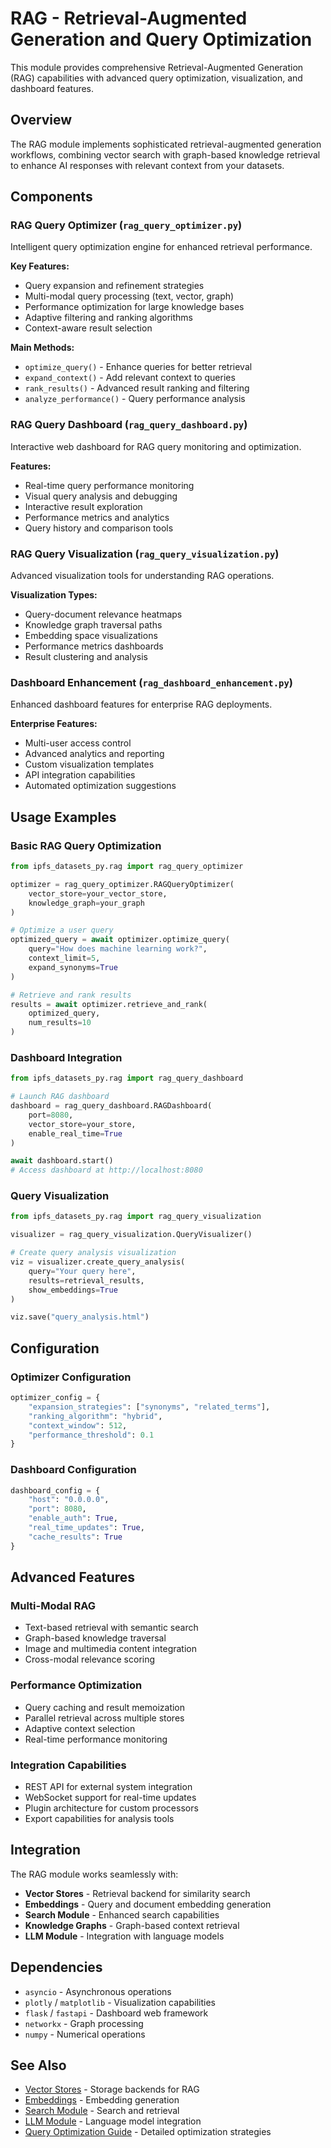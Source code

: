 # RAG - Retrieval-Augmented Generation and Query Optimization

This module provides comprehensive Retrieval-Augmented Generation (RAG) capabilities with advanced query optimization, visualization, and dashboard features.

## Overview

The RAG module implements sophisticated retrieval-augmented generation workflows, combining vector search with graph-based knowledge retrieval to enhance AI responses with relevant context from your datasets.

## Components

### RAG Query Optimizer (`rag_query_optimizer.py`)
Intelligent query optimization engine for enhanced retrieval performance.

**Key Features:**
- Query expansion and refinement strategies
- Multi-modal query processing (text, vector, graph)
- Performance optimization for large knowledge bases
- Adaptive filtering and ranking algorithms
- Context-aware result selection

**Main Methods:**
- `optimize_query()` - Enhance queries for better retrieval
- `expand_context()` - Add relevant context to queries
- `rank_results()` - Advanced result ranking and filtering
- `analyze_performance()` - Query performance analysis

### RAG Query Dashboard (`rag_query_dashboard.py`)
Interactive web dashboard for RAG query monitoring and optimization.

**Features:**
- Real-time query performance monitoring
- Visual query analysis and debugging
- Interactive result exploration
- Performance metrics and analytics
- Query history and comparison tools

### RAG Query Visualization (`rag_query_visualization.py`)
Advanced visualization tools for understanding RAG operations.

**Visualization Types:**
- Query-document relevance heatmaps
- Knowledge graph traversal paths
- Embedding space visualizations
- Performance metrics dashboards
- Result clustering and analysis

### Dashboard Enhancement (`rag_dashboard_enhancement.py`)
Enhanced dashboard features for enterprise RAG deployments.

**Enterprise Features:**
- Multi-user access control
- Advanced analytics and reporting
- Custom visualization templates
- API integration capabilities
- Automated optimization suggestions

## Usage Examples

### Basic RAG Query Optimization
```python
from ipfs_datasets_py.rag import rag_query_optimizer

optimizer = rag_query_optimizer.RAGQueryOptimizer(
    vector_store=your_vector_store,
    knowledge_graph=your_graph
)

# Optimize a user query
optimized_query = await optimizer.optimize_query(
    query="How does machine learning work?",
    context_limit=5,
    expand_synonyms=True
)

# Retrieve and rank results
results = await optimizer.retrieve_and_rank(
    optimized_query,
    num_results=10
)
```

### Dashboard Integration
```python
from ipfs_datasets_py.rag import rag_query_dashboard

# Launch RAG dashboard
dashboard = rag_query_dashboard.RAGDashboard(
    port=8080,
    vector_store=your_store,
    enable_real_time=True
)

await dashboard.start()
# Access dashboard at http://localhost:8080
```

### Query Visualization
```python
from ipfs_datasets_py.rag import rag_query_visualization

visualizer = rag_query_visualization.QueryVisualizer()

# Create query analysis visualization
viz = visualizer.create_query_analysis(
    query="Your query here",
    results=retrieval_results,
    show_embeddings=True
)

viz.save("query_analysis.html")
```

## Configuration

### Optimizer Configuration
```python
optimizer_config = {
    "expansion_strategies": ["synonyms", "related_terms"],
    "ranking_algorithm": "hybrid",
    "context_window": 512,
    "performance_threshold": 0.1
}
```

### Dashboard Configuration
```python
dashboard_config = {
    "host": "0.0.0.0",
    "port": 8080,
    "enable_auth": True,
    "real_time_updates": True,
    "cache_results": True
}
```

## Advanced Features

### Multi-Modal RAG
- Text-based retrieval with semantic search
- Graph-based knowledge traversal
- Image and multimedia content integration
- Cross-modal relevance scoring

### Performance Optimization
- Query caching and result memoization
- Parallel retrieval across multiple stores
- Adaptive context selection
- Real-time performance monitoring

### Integration Capabilities
- REST API for external system integration
- WebSocket support for real-time updates
- Plugin architecture for custom processors
- Export capabilities for analysis tools

## Integration

The RAG module works seamlessly with:

- **Vector Stores** - Retrieval backend for similarity search
- **Embeddings** - Query and document embedding generation
- **Search Module** - Enhanced search capabilities
- **Knowledge Graphs** - Graph-based context retrieval
- **LLM Module** - Integration with language models

## Dependencies

- `asyncio` - Asynchronous operations
- `plotly` / `matplotlib` - Visualization capabilities
- `flask` / `fastapi` - Dashboard web framework
- `networkx` - Graph processing
- `numpy` - Numerical operations

## See Also

- [Vector Stores](../vector_stores/README.md) - Storage backends for RAG
- [Embeddings](../embeddings/README.md) - Embedding generation
- [Search Module](../search/README.md) - Search and retrieval
- [LLM Module](../llm/README.md) - Language model integration
- [Query Optimization Guide](../../docs/query_optimization.md) - Detailed optimization strategies